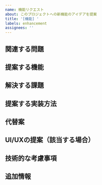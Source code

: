 ```yaml
---
name: 機能リクエスト
about: このプロジェクトへの新機能のアイデアを提案
title: '[機能] '
labels: enhancement
assignees: ''
---
```


## 関連する問題
<!-- この機能リクエストが関連する問題があれば記載してください -->

## 提案する機能
<!-- 実現したい機能について明確かつ簡潔に説明してください -->

## 解決する課題
<!-- この機能がどのような課題を解決するのか説明してください -->

## 提案する実装方法
<!-- 機能の実装方法について具体的なアイデアがあれば記載してください -->

## 代替案
<!-- 検討した代替案や機能があれば記載してください -->

## UI/UXの提案（該当する場合）
<!-- UI/UXに関する提案があれば、モックアップやスケッチを添付してください -->

## 技術的な考慮事項
<!-- 実装に関する技術的な考慮事項があれば記載してください -->

## 追加情報
<!-- その他関連する情報やスクリーンショットがあれば追加してください -->